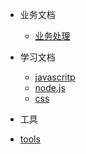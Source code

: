 - 业务文档
  - [业务处理](/business/logic.md)

- 学习文档
  - [javascritp](/study/js.md)
  - [node.js](/study/node.md)
  - [css](/study/css.md)

- 工具
- [tools](/tools/item.md)



